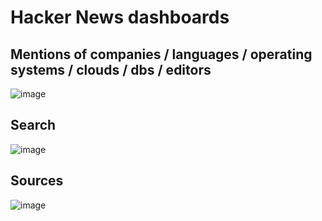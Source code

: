 # Hacker News dashboards

## Mentions of companies / languages / operating systems / clouds / dbs / editors

![image](https://github.com/user-attachments/assets/a95d1c15-b6d6-4aa8-ae41-a17643c1030a)

## Search

![image](https://github.com/user-attachments/assets/27e27025-5cf8-4cbc-8b40-bfb0c7b40709)

## Sources

![image](https://github.com/user-attachments/assets/c258f876-4f15-4bc8-955d-8597c9e696c3)

